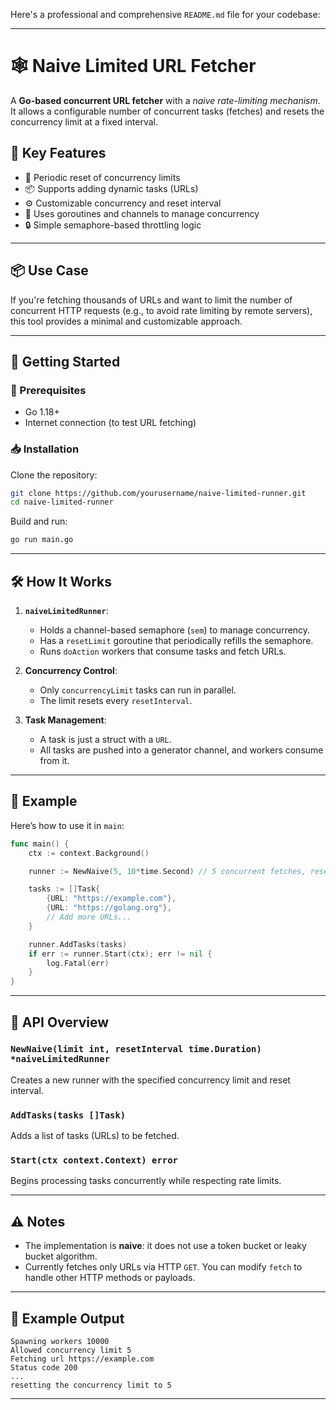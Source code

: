 Here's a professional and comprehensive `README.md` file for your codebase:

---

# 🕸️ Naive Limited URL Fetcher

A **Go-based concurrent URL fetcher** with a *naive rate-limiting mechanism*. It allows a configurable number of concurrent tasks (fetches) and resets the concurrency limit at a fixed interval.

## 🧠 Key Features

* 🔁 Periodic reset of concurrency limits
* 📦 Supports adding dynamic tasks (URLs)
* ⚙️ Customizable concurrency and reset interval
* 🧵 Uses goroutines and channels to manage concurrency
* 🔒 Simple semaphore-based throttling logic

---

## 📦 Use Case

If you're fetching thousands of URLs and want to limit the number of concurrent HTTP requests (e.g., to avoid rate limiting by remote servers), this tool provides a minimal and customizable approach.

---

## 🚀 Getting Started

### 🧱 Prerequisites

* Go 1.18+
* Internet connection (to test URL fetching)

### 📥 Installation

Clone the repository:

```bash
git clone https://github.com/yourusername/naive-limited-runner.git
cd naive-limited-runner
```

Build and run:

```bash
go run main.go
```

---

## 🛠️ How It Works

1. **`naiveLimitedRunner`**:

   * Holds a channel-based semaphore (`sem`) to manage concurrency.
   * Has a `resetLimit` goroutine that periodically refills the semaphore.
   * Runs `doAction` workers that consume tasks and fetch URLs.

2. **Concurrency Control**:

   * Only `concurrencyLimit` tasks can run in parallel.
   * The limit resets every `resetInterval`.

3. **Task Management**:

   * A task is just a struct with a `URL`.
   * All tasks are pushed into a generator channel, and workers consume from it.

---

## 📄 Example

Here’s how to use it in `main`:

```go
func main() {
	ctx := context.Background()

	runner := NewNaive(5, 10*time.Second) // 5 concurrent fetches, reset every 10s

	tasks := []Task{
		{URL: "https://example.com"},
		{URL: "https://golang.org"},
		// Add more URLs...
	}

	runner.AddTasks(tasks)
	if err := runner.Start(ctx); err != nil {
		log.Fatal(err)
	}
}
```

---

## 📘 API Overview

### `NewNaive(limit int, resetInterval time.Duration) *naiveLimitedRunner`

Creates a new runner with the specified concurrency limit and reset interval.

### `AddTasks(tasks []Task)`

Adds a list of tasks (URLs) to be fetched.

### `Start(ctx context.Context) error`

Begins processing tasks concurrently while respecting rate limits.

---

## ⚠️ Notes

* The implementation is **naive**: it does not use a token bucket or leaky bucket algorithm.
* Currently fetches only URLs via HTTP `GET`. You can modify `fetch` to handle other HTTP methods or payloads.

---

## 🧪 Example Output

```
Spawning workers 10000
Allowed concurrency limit 5
Fetching url https://example.com
Status code 200
...
resetting the concurrency limit to 5
```
---
